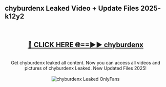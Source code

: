 <h2>chyburdenx Leaked Video + Update Files 2025- k12y2</h2>
<br>
<div align="center">
<h2><a href="https://libra.edu.pl?chyburdenx" rel="nofollow">🔴 CLICK HERE 🌐==►► chyburdenx</a></h2>
<br>
Get chyburdenx leaked all content. Now you can access all videos and pictures of chyburdenx Leaked. New Updated Files 2025!
<br>
<br>
<a href="https://libra.edu.pl?chyburdenx" rel="nofollow" data-target="animated-image.originalLink"><img src="https://i.ibb.co.com/WyWwxjT/player-gif2.gif" alt="chyburdenx Leaked OnlyFans" style="max-width: 100%; display: inline-block;" data-target="animated-image.originalImage"></a>
</div>
<br>